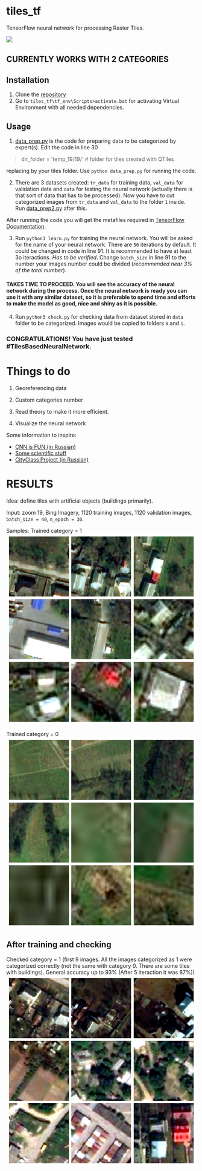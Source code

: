 # tiles_tf
TensorFlow neural network for processing Raster Tiles.

![](https://i2.wp.com/cdn-images-1.medium.com/max/600/1*wUZiI2Mg2cncuMWWXIiBgQ.png?zoom=1.5&w=697&ssl=1)

## CURRENTLY WORKS WITH 2 CATEGORIES

## Installation

1. Clone the [repository](https://github.com/EnviroGIS/tiles_tf.git)
2. Go to `tiles_tf\tf_env\Scripts>activate.bat` for activating Virtual Environment with all needed dependencies.

## Usage

1. [data_prep.py](https://github.com/EnviroGIS/tiles_tf/blob/master/data_prep.py) is the code for preparing data to be categorized by expert(s). Edit the code in line 30

> dir_folder = 'temp_19/19/' # folder for tiles created with QTiles

replacing by your tiles folder.
Use `python data_prep.py` for running the code.

2. There are 3 datasets created: `tr_data` for training data, `val_data` for validation data and `data` for testing the neural network (actually there is that sort of data that has to be processed). Now you have to cut categorized images from `tr_data` and `val_data` to the folder `1` inside. Run [data_prep2.py](https://github.com/EnviroGIS/tiles_tf/blob/master/data_prep2.py) after this.

After running the code you will get the metafiles required in [TensorFlow Documentation](http://tflearn.org/data_utils/#image-preloader).

3. Run `python3 learn.py` for training the neural network. You will be asked for the name of your neural network. There are `50` iterations by default. It could be changed in code in line 91. It is recommended to have at least 3o iteractions. _Has to be verified_. Change `batch_size` in line 91 to the number your images number could be divided (_recommended near 3% of the total number_). 

#### TAKES TIME TO PROCEED. You will see the accuracy of the neural network during the process. Once the neural network is ready you can use it with any similar dataset, so it is preferable to spend time and efforts to make the model as good, nice and shiny as it is possible.

4. Run `python3 check.py` for checking data from dataset stored in `data` folder to be categorized. Images would be copied to folders `0` and `1`.

### CONGRATULATIONS! You have just tested #TilesBasedNeuralNetwork.


# Things to do

1. Georeferencing data

2. Custom categories number

3. Read theory to make it more efficient.

4. Visualize the neural network

Some information to inspire:
* [CNN is FUN (in Russian)](https://algotravelling.com/ru/%D0%BC%D0%B0%D1%88%D0%B8%D0%BD%D0%BD%D0%BE%D0%B5-%D0%BE%D0%B1%D1%83%D1%87%D0%B5%D0%BD%D0%B8%D0%B5-%D1%8D%D1%82%D0%BE-%D0%B2%D0%B5%D1%81%D0%B5%D0%BB%D0%BE-3/)
* [Some scientific stuff](https://www.int-arch-photogramm-remote-sens-spatial-inf-sci.net/XLII-1-W1/653/2017/isprs-archives-XLII-1-W1-653-2017.pdf)
* [CityClass Project (in Russian)](https://medium.com/@romankuchukov/cityclass-project-37a9ebaa1df7)

# RESULTS

Idea: define tiles with artificial objects (buildings primarily).

Input: zoom 19, Bing Imagery, 1120 training images, 1120 validation images, `batch_size = 40`, `n_epoch = 30`.

Samples:
Trained category = 1
![](https://github.com/EnviroGIS/tiles_tf/blob/master/img/train%3D1.png)

Trained category = 0
![](https://github.com/EnviroGIS/tiles_tf/blob/master/img/train%3D0.png)

## After training and checking

Checked category = 1 (first 9 images. All the images categorized as 1 were categorized correctly (not the same with category 0. There are some tiles with buildings). General accuracy up to 93% (After 5 iteraction it was 87%))
![](https://github.com/EnviroGIS/tiles_tf/blob/master/img/check%3D1.png)
